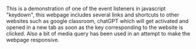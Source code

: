 This is a demonstration of one of the event listeners in javascript "keydown", this webpage includes several links and shortcuts to other websites such as google classroom, chatGPT which will get activated and opened in a new tab as soon as the key corresponding to the website is clicked. Also a bit of media query has been used in an attempt to make the webpage responsive.
